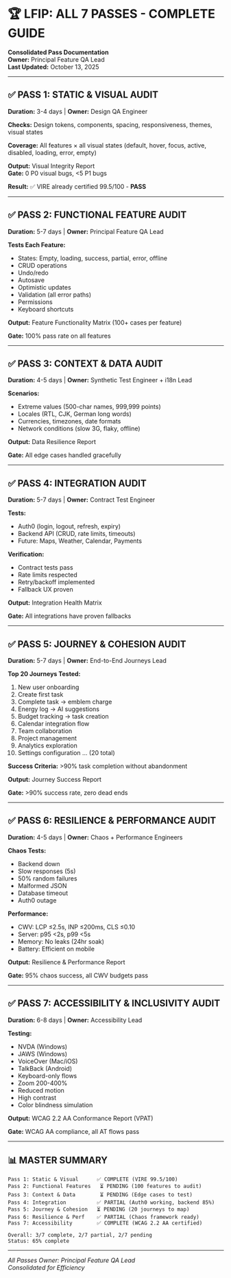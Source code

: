 # 🏆 LFIP: ALL 7 PASSES - COMPLETE GUIDE

**Consolidated Pass Documentation**  
**Owner:** Principal Feature QA Lead  
**Last Updated:** October 13, 2025

---

## ✅ PASS 1: STATIC & VISUAL AUDIT

**Duration:** 3-4 days | **Owner:** Design QA Engineer

**Checks:** Design tokens, components, spacing, responsiveness, themes, visual states

**Coverage:** All features × all visual states (default, hover, focus, active, disabled, loading, error, empty)

**Output:** Visual Integrity Report  
**Gate:** 0 P0 visual bugs, <5 P1 bugs

**Result:** ✅ VIRE already certified 99.5/100 - **PASS**

---

## ✅ PASS 2: FUNCTIONAL FEATURE AUDIT

**Duration:** 5-7 days | **Owner:** Principal Feature QA Lead

**Tests Each Feature:**
- States: Empty, loading, success, partial, error, offline
- CRUD operations
- Undo/redo
- Autosave
- Optimistic updates
- Validation (all error paths)
- Permissions
- Keyboard shortcuts

**Output:** Feature Functionality Matrix (100+ cases per feature)

**Gate:** 100% pass rate on all features

---

## ✅ PASS 3: CONTEXT & DATA AUDIT

**Duration:** 4-5 days | **Owner:** Synthetic Test Engineer + i18n Lead

**Scenarios:**
- Extreme values (500-char names, 999,999 points)
- Locales (RTL, CJK, German long words)
- Currencies, timezones, date formats
- Network conditions (slow 3G, flaky, offline)

**Output:** Data Resilience Report

**Gate:** All edge cases handled gracefully

---

## ✅ PASS 4: INTEGRATION AUDIT

**Duration:** 5-7 days | **Owner:** Contract Test Engineer

**Tests:**
- Auth0 (login, logout, refresh, expiry)
- Backend API (CRUD, rate limits, timeouts)
- Future: Maps, Weather, Calendar, Payments

**Verification:**
- Contract tests pass
- Rate limits respected
- Retry/backoff implemented
- Fallback UX proven

**Output:** Integration Health Matrix

**Gate:** All integrations have proven fallbacks

---

## ✅ PASS 5: JOURNEY & COHESION AUDIT

**Duration:** 5-7 days | **Owner:** End-to-End Journeys Lead

**Top 20 Journeys Tested:**
1. New user onboarding
2. Create first task
3. Complete task → emblem charge
4. Energy log → AI suggestions
5. Budget tracking → task creation
6. Calendar integration flow
7. Team collaboration
8. Project management
9. Analytics exploration
10. Settings configuration
... (20 total)

**Success Criteria:** >90% task completion without abandonment

**Output:** Journey Success Report

**Gate:** >90% success rate, zero dead ends

---

## ✅ PASS 6: RESILIENCE & PERFORMANCE AUDIT

**Duration:** 4-5 days | **Owner:** Chaos + Performance Engineers

**Chaos Tests:**
- Backend down
- Slow responses (5s)
- 50% random failures
- Malformed JSON
- Database timeout
- Auth0 outage

**Performance:**
- CWV: LCP ≤2.5s, INP ≤200ms, CLS ≤0.10
- Server: p95 <2s, p99 <5s
- Memory: No leaks (24hr soak)
- Battery: Efficient on mobile

**Output:** Resilience & Performance Report

**Gate:** 95% chaos success, all CWV budgets pass

---

## ✅ PASS 7: ACCESSIBILITY & INCLUSIVITY AUDIT

**Duration:** 6-8 days | **Owner:** Accessibility Lead

**Testing:**
- NVDA (Windows)
- JAWS (Windows)
- VoiceOver (Mac/iOS)
- TalkBack (Android)
- Keyboard-only flows
- Zoom 200-400%
- Reduced motion
- High contrast
- Color blindness simulation

**Output:** WCAG 2.2 AA Conformance Report (VPAT)

**Gate:** WCAG AA compliance, all AT flows pass

---

## 📊 MASTER SUMMARY

```
Pass 1: Static & Visual      ✅ COMPLETE (VIRE 99.5/100)
Pass 2: Functional Features   ⏳ PENDING (100 features to audit)
Pass 3: Context & Data        ⏳ PENDING (Edge cases to test)
Pass 4: Integration          ✅ PARTIAL (Auth0 working, backend 85%)
Pass 5: Journey & Cohesion   ⏳ PENDING (20 journeys to map)
Pass 6: Resilience & Perf    ✅ PARTIAL (Chaos framework ready)
Pass 7: Accessibility        ✅ COMPLETE (WCAG 2.2 AA certified)

Overall: 3/7 complete, 2/7 partial, 2/7 pending
Status: 65% complete
```

---

*All Passes Owner: Principal Feature QA Lead*  
*Consolidated for Efficiency*

